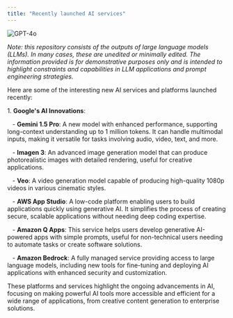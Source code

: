 ```yaml
---
title: "Recently launched AI services"
---
```

![GPT-4o](https://img.shields.io/badge/GPT--4o-3333FF?style=for-the-badge&logo=openai&logoColor=white)



*Note: this repository consists of the outputs of large language models (LLMs). In many cases, these are unedited or minimally edited. The information provided is for demonstrative purposes only and is intended to highlight constraints and capabilities in LLM applications and prompt engineering strategies.*




Here are some of the interesting new AI services and platforms launched recently:<br>

1\. **Google's AI Innovations**:

   - **Gemini 1.5 Pro**: A new model with enhanced performance, supporting long-context understanding up to 1 million tokens. It can handle multimodal inputs, making it versatile for tasks involving audio, video, text, and more.

   - **Imagen 3**: An advanced image generation model that can produce photorealistic images with detailed rendering, useful for creative applications.

   - **Veo**: A video generation model capable of producing high-quality 1080p videos in various cinematic styles.

   - **AWS App Studio**: A low-code platform enabling users to build applications quickly using generative AI. It simplifies the process of creating secure, scalable applications without needing deep coding expertise.

   - **Amazon Q Apps**: This service helps users develop generative AI-powered apps with simple prompts, useful for non-technical users needing to automate tasks or create software solutions.

   - **Amazon Bedrock**: A fully managed service providing access to large language models, including new tools for fine-tuning and deploying AI applications with enhanced security and customization.<br>

These platforms and services highlight the ongoing advancements in AI, focusing on making powerful AI tools more accessible and efficient for a wide range of applications, from creative content generation to enterprise solutions.
